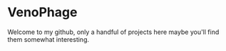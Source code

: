 # VenoPhage

Welcome to my github, only a handful of projects here maybe you'll find them somewhat interesting.

[Twitch]: https://twitch.tv/venophage
[Youtube]:https://https://www.youtube.com/channel/UCnAIFEysXmB-Yb3LqmOKIFg

<!-- YOUTUBE:START -->
<!-- YOUTUBE:END -->

